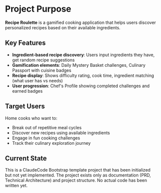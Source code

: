 # Project Purpose

**Recipe Roulette** is a gamified cooking application that helps users discover personalized recipes based on their available ingredients.

## Key Features
- **Ingredient-based recipe discovery**: Users input ingredients they have, get random recipe suggestions
- **Gamification elements**: Daily Mystery Basket challenges, Culinary Passport with cuisine badges
- **Recipe display**: Shows difficulty rating, cook time, ingredient matching (what user has vs needs)
- **User progression**: Chef's Profile showing completed challenges and earned badges

## Target Users
Home cooks who want to:
- Break out of repetitive meal cycles
- Discover new recipes using available ingredients
- Engage in fun cooking challenges
- Track their culinary exploration journey

## Current State
This is a ClaudeCode Bootstrap template project that has been initialized but not yet implemented. The project exists only as documentation (PRD, Technical Architecture) and project structure. No actual code has been written yet.